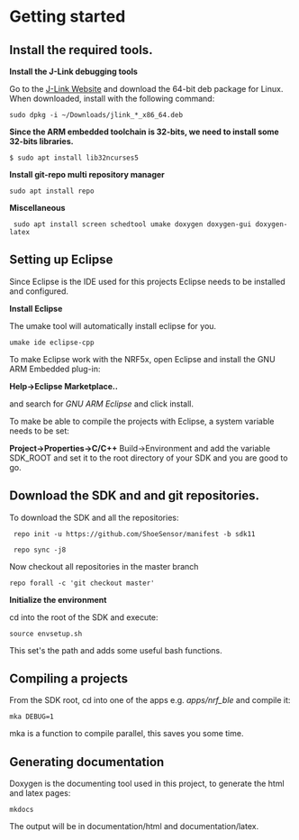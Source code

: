 # Getting started

## Install the required tools.

**Install the J-Link debugging tools**

Go to the [J-Link Website](https://www.segger.com/jlink-software.html?step=1&file=JLinkLinuxDEB64_5.12.3)
and download the 64-bit deb package for Linux. When downloaded, install with the following command:

` sudo dpkg -i ~/Downloads/jlink_*_x86_64.deb `

**Since the ARM embedded toolchain is 32-bits, we need to install some 32-bits libraries.**

` $ sudo apt install lib32ncurses5 `

**Install git-repo multi repository manager**

` sudo apt install repo `

**Miscellaneous**

` sudo apt install screen schedtool umake doxygen doxygen-gui doxygen-latex`


## Setting up Eclipse

Since Eclipse is the IDE used for this projects Eclipse needs to be installed and configured.

**Install Eclipse**

The umake tool will automatically install eclipse for you. 

` umake ide eclipse-cpp `

To make Eclipse work with the NRF5x, open Eclipse and install the GNU ARM Embedded plug-in:

**Help->Eclipse Marketplace..**

and search for *GNU ARM Eclipse* and click install.

To make be able to compile the projects with Eclipse, a system variable needs to be set:

**Project->Properties->C/C++** Build->Environment and add the variable SDK_ROOT
and set it to the root directory of your SDK and you are good to go.


## Download the SDK and and git repositories.

To download the SDK and all the repositories:

` repo init -u https://github.com/ShoeSensor/manifest -b sdk11`

` repo sync -j8`

Now checkout all repositories in the master branch

`repo forall -c 'git checkout master' `

**Initialize the environment**

cd into the root of the SDK and execute:

` source envsetup.sh `

This set's the path and adds some useful bash functions.

## Compiling a projects

From the SDK root, cd into one of the apps e.g. *apps/nrf_ble* and compile it:

` mka DEBUG=1 `

mka is a function to compile parallel, this saves you some time.

## Generating documentation

Doxygen is the documenting tool used in this project, to generate the html and latex pages:

` mkdocs `

The output will be in documentation/html and documentation/latex.
